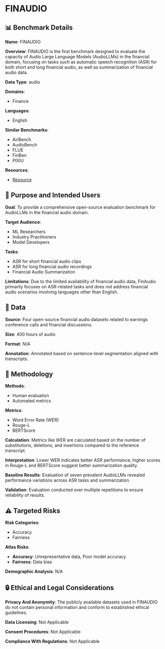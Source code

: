 # FINAUDIO

## 📊 Benchmark Details

**Name**: FINAUDIO

**Overview**: FINAUDIO is the first benchmark designed to evaluate the capacity of Audio Large Language Models (AudioLLMs) in the financial domain, focusing on tasks such as automatic speech recognition (ASR) for both short and long financial audio, as well as summarization of financial audio data.

**Data Type**: audio

**Domains**:
- Finance

**Languages**:
- English

**Similar Benchmarks**:
- AirBench
- AudioBench
- FLUE
- FinBen
- PIXIU

**Resources**:
- [Resource](https://arxiv.org/abs/2503.20990)

## 🎯 Purpose and Intended Users

**Goal**: To provide a comprehensive open-source evaluation benchmark for AudioLLMs in the financial audio domain.

**Target Audience**:
- ML Researchers
- Industry Practitioners
- Model Developers

**Tasks**:
- ASR for short financial audio clips
- ASR for long financial audio recordings
- Financial Audio Summarization

**Limitations**: Due to the limited availability of financial audio data, FinAudio primarily focuses on ASR-related tasks and does not address financial audio scenarios involving languages other than English.

## 💾 Data

**Source**: Four open-source financial audio datasets related to earnings conference calls and financial discussions.

**Size**: 400 hours of audio

**Format**: N/A

**Annotation**: Annotated based on sentence-level segmentation aligned with transcripts.

## 🔬 Methodology

**Methods**:
- Human evaluation
- Automated metrics

**Metrics**:
- Word Error Rate (WER)
- Rouge-L
- BERTScore

**Calculation**: Metrics like WER are calculated based on the number of substitutions, deletions, and insertions compared to the reference transcript.

**Interpretation**: Lower WER indicates better ASR performance; higher scores in Rouge-L and BERTScore suggest better summarization quality.

**Baseline Results**: Evaluation of seven prevalent AudioLLMs revealed performance variations across ASR tasks and summarization.

**Validation**: Evaluation conducted over multiple repetitions to ensure reliability of results.

## ⚠️ Targeted Risks

**Risk Categories**:
- Accuracy
- Fairness

**Atlas Risks**:
- **Accuracy**: Unrepresentative data, Poor model accuracy
- **Fairness**: Data bias

**Demographic Analysis**: N/A

## 🔒 Ethical and Legal Considerations

**Privacy And Anonymity**: The publicly available datasets used in FINAUDIO do not contain personal information and conform to established ethical guidelines.

**Data Licensing**: Not Applicable

**Consent Procedures**: Not Applicable

**Compliance With Regulations**: Not Applicable
